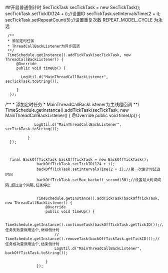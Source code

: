 

   ##开启普通倒计时
     SecTickTask secTickTask = new SecTickTask();
     secTickTask.setTickID(124 + i);//设置ID
     secTickTask.setIntervalsTime(2 + i);
     secTickTask.setRepeatCount(5);//设置重复次数 REPEAT_MODEL_CYCLE 为永远

     /**
     * 添加定时任务
     * ThreadCallBackListener为异步回调
     **/
     TimeSchedule.getInstance().addTickTask(secTickTask, new ThreadCallBackListener() {
         @Override
         public void timeUp() {

           LogUtil.d("MainThreadCallBackListener", secTickTask.toString());

         }
      });


   /**
      * 添加定时任务
      * MainThreadCallBackListener为主线程回调
      **/
       TimeSchedule.getInstance().addTickTask(secTickTask, new MainThreadCallBackListener() {
               @Override
               public void timeUp() {

                 LogUtil.d("MainThreadCallBackListener", secTickTask.toString());

              }
      });



      final BackOffTickTask backOffTickTask = new BackOffTickTask();
                  backOffTickTask.setTickID(124 + i);
                  backOffTickTask.setIntervalsTime(2 + i);//第一次倒计时延迟时间
                  backOffTickTask.setMax_backoff_second(30);//设置最大时间间隔,超过这个间隔,任务停止


                  TimeSchedule.getInstance().addTickTask(backOffTickTask, new ThreadCallBackListener() {
                      @Override
                      public void timeUp() {

                          TimeSchedule.getInstance().continueTask(backOffTickTask.getTickID());//任务失败要调用这个,继续倒计时
                          // TimeSchedule.getInstance().removeTask(backOffTickTask.getTickID());//任务成功要调用这个,结束倒计时
                          LogUtil.d("MainThreadCallBackListener", backOffTickTask.toString());

                      }
                  });